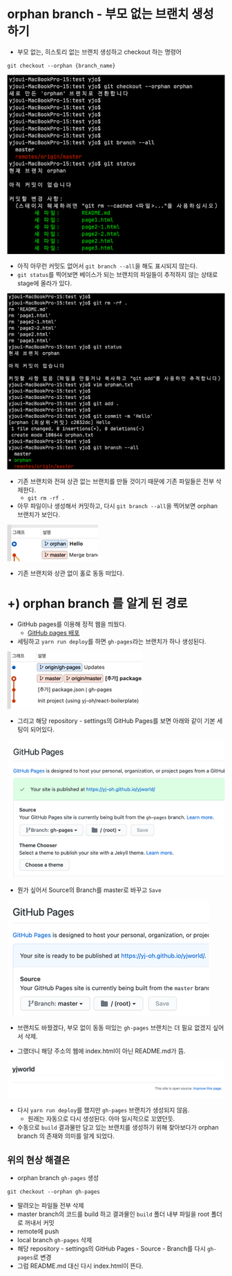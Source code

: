 # orphan branch - 부모 없는 브랜치 생성하기
- 부모 없는, 히스토리 없는 브랜치 생성하고 checkout 하는 명령어
```git
git checkout --orphan {branch_name}
```

![git checkout --orphan](.%5B20210317%5D_orphan_branch_images/4ee935d6.png)

- 아직 아무런 커밋도 없어서 `git branch --all`을 해도 표시되지 않는다.
- `git status`를 찍어보면 베이스가 되는 브랜치의 파일들이 추적하지 않는 상태로
  stage에 올라가 있다.

![](.%5B20210317%5D_orphan_branch_images/f2dcddc8.png)

- 기존 브랜치와 전혀 상관 없는 브랜치를 만들 것이기 때문에 기존 파일들은 전부 삭제한다.
  - `git rm -rf .`
- 아무 파일이나 생성해서 커밋하고, 다시 `git branch --all`을 찍어보면 orphan 브랜치가 보인다.

![](.%5B20210317%5D_orphan_branch_images/b09dfc48.png)

- 기존 브랜치와 상관 없이 홀로 동동 떠있다.

# +) orphan branch 를 알게 된 경로
- GitHub pages를 이용해 정적 웹을 띄웠다.
  - [GitHub pages 배포](../react/[20210307]_deploy_to_github_pages.md)
- 세팅하고 `yarn run deploy`를 하면 `gh-pages`라는 브랜치가 하나 생성된다.

![](.%5B20210317%5D_orphan_branch_images/44181724.png)

- 그리고 해당 repository - settings의 GitHub Pages를 보면 아래와 같이 기본 세팅이 되어있다.

![](.%5B20210317%5D_orphan_branch_images/b330ecff.png)

- 뭔가 싶어서 Source의 Branch를 master로 바꾸고 `Save`
  
![](.%5B20210317%5D_orphan_branch_images/97f5c38b.png)

- 브랜치도 바꿨겠다, 부모 없이 동동 떠있는 `gh-pages` 브랜치는 더 필요 없겠지 싶어서 삭제.

- 그랬더니 해당 주소의 웹에 index.html이 아닌 README.md가 뜸.

![](.%5B20210317%5D_orphan_branch_images/f6e8c4fa.png)

- 다시 `yarn run deploy`를 했지만 `gh-pages` 브랜치가 생성되지 않음.
  - 원래는 자동으로 다시 생성된다. 아마 일시적으로 꼬였던듯.
- 수동으로 `build` 결과물만 담고 있는 브랜치를 생성하기 위해 찾아보다가
  orphan branch 의 존재와 의미를 알게 되었다.

## 위의 현상 해결은
- orphan branch `gh-pages` 생성
```git
git checkout --orphan gh-pages
```
- 딸려오는 파일들 전부 삭제
- master branch의 코드를 build 하고 결과물인 `build` 폴더 내부 파일을 root 폴더로 꺼내서 커밋
- remote에 push
- local branch `gh-pages` 삭제
- 해당 repository - settings의 GitHub Pages - Source - Branch를 다시 `gh-pages`로 변경
- 그럼 README.md 대신 다시 index.html이 뜬다.
